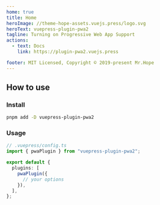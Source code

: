 ```yaml
---
home: true
title: Home
heroImage: //theme-hope-assets.vuejs.press/logo.svg
heroText: vuepress-plugin-pwa2
tagline: Turning on Progressive Web App Support
actions:
  - text: Docs
    link: https://plugin-pwa2.vuejs.press

footer: MIT Licensed, Copyright © 2019-present Mr.Hope
---
```


## How to use

### Install

```bash
pnpm add -D vuepress-plugin-pwa2
```

### Usage

```ts
// .vuepress/config.ts
import { pwaPlugin } from "vuepress-plugin-pwa2";

export default {
  plugins: [
    pwaPlugin({
      // your options
    }),
  ],
};
```
